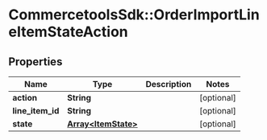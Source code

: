 # CommercetoolsSdk::OrderImportLineItemStateAction

## Properties
Name | Type | Description | Notes
------------ | ------------- | ------------- | -------------
**action** | **String** |  | [optional] 
**line_item_id** | **String** |  | [optional] 
**state** | [**Array&lt;ItemState&gt;**](ItemState.md) |  | [optional] 

